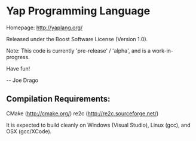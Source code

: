 Yap Programming Language
========================

Homepage: http://yaplang.org/

Released under the Boost Software License (Version 1.0).

Note: This code is currently 'pre-release' / 'alpha', and is a work-in-progress.

Have fun!

-- Joe Drago

Compilation Requirements:
-------------------------

CMake (http://cmake.org/)
re2c  (http://re2c.sourceforge.net/)

It is expected to build cleanly on Windows (Visual Studio), Linux (gcc), and OSX (gcc/XCode).

